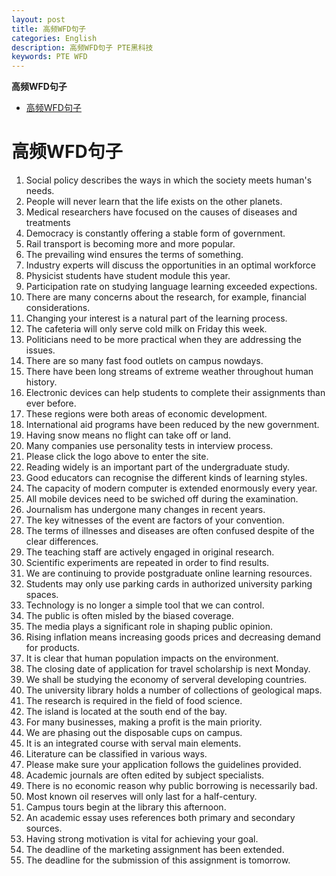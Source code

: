 ```yaml
---
layout: post
title: 高频WFD句子
categories: English
description: 高频WFD句子 PTE黑科技
keywords: PTE WFD
---
```


<!-- START doctoc generated TOC please keep comment here to allow auto update -->
<!-- DON'T EDIT THIS SECTION, INSTEAD RE-RUN doctoc TO UPDATE -->
**高频WFD句子**

- [高频WFD句子](#%e9%ab%98%e9%a2%91wfd%e5%8f%a5%e5%ad%90)

<!-- END doctoc generated TOC please keep comment here to allow auto update -->


# 高频WFD句子
1. Social policy describes the ways in which the society meets human's needs.
2. People will never learn that the life exists on the other planets.
3. Medical researchers have focused on the causes of diseases and treatments
4. Democracy is constantly offering a stable form of government.
5. Rail transport is becoming more and more popular.
6. The prevailing wind ensures the terms of something.
7. Industry experts will discuss the opportunities in an optimal workforce
8. Physicist students have student module this year.
9. Participation rate on studying language learning exceeded expections.
10. There are many concerns about the research, for example, financial considerations.
11. Changing your interest is a natural part of the learning process.
12. The cafeteria will only serve cold milk on Friday this week.
13. Politicians need to be more practical when they are addressing the issues.
14. There are so many fast food outlets on campus nowdays.
15. There have been long streams of extreme weather throughout human history.
16. Electronic devices can help students to complete their assignments than ever before.
17. These regions were both areas of economic development.
18. International aid programs have been reduced by the new government.
19. Having snow means no flight can take off or land.
20. Many companies use personality tests in interview process.
21. Please click the logo above to enter the site.
22. Reading widely is an important part of the undergraduate study.
23. Good educators can recognise the different kinds of learning styles.
24. The capacity of modern computer is extended enormously every year.
25. All mobile devices need to be swiched off during the examination.
26. Journalism has undergone many changes in recent years.
27. The key witnesses of the event are factors of your convention.
28. The terms of illnesses and diseases are often confused despite of the clear differences.
29. The teaching staff are actively engaged in original research.
30. Scientific experiments are repeated in order to find results.
31. We are continuing to provide postgraduate online learning resources.
32. Students may only use parking cards in authorized university parking spaces.
33. Technology is no longer a simple tool that we can control.
34. The public is often misled by the biased coverage.
35. The media plays a significant role in shaping public opinion.
36. Rising inflation means increasing goods prices and decreasing demand for products.
37. It is clear that human population impacts on the environment.
38. The closing date of application for travel scholarship is next Monday.
39. We shall be studying the economy of serveral developing countries.
40. The university library holds a number of collections of geological maps.
41. The research is required in the field of food science.
42. The island is located at the south end of the bay.
43. For many businesses, making a profit is the main priority.
44. We are phasing out the disposable cups on campus.
45. It is an integrated course with serval main elements.
46. Literature can be classified in various ways.
47. Please make sure your application follows the guidelines provided.
48. Academic journals are often edited by subject specialists.
49. There is no economic reason why public borrowing is necessarily bad.
50. Most known oil reserves will only last for a half-century.
51. Campus tours begin at the library this afternoon.
52. An academic essay uses references both primary and secondary sources.
53. Having strong motivation is vital for achieving your goal.
54. The deadline of the marketing assignment has been extended.
55. The deadline for the submission of this assignment is tomorrow.
